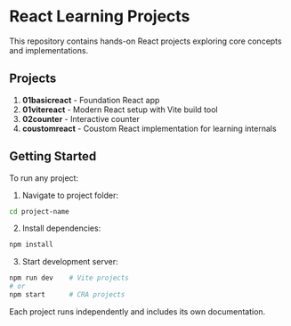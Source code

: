 # React Learning Projects

This repository contains hands-on React projects exploring core concepts and implementations.

## Projects

1. **01basicreact** - Foundation React app
2. **01vitereact** - Modern React setup with Vite build tool
3. **02counter** - Interactive counter
4. **coustomreact** - Coustom React implementation for learning internals

## Getting Started

To run any project:

1. Navigate to project folder:
```bash
cd project-name
```

2. Install dependencies:
```bash
npm install
```

3. Start development server:
```bash
npm run dev    # Vite projects
# or
npm start      # CRA projects
```

Each project runs independently and includes its own documentation.
